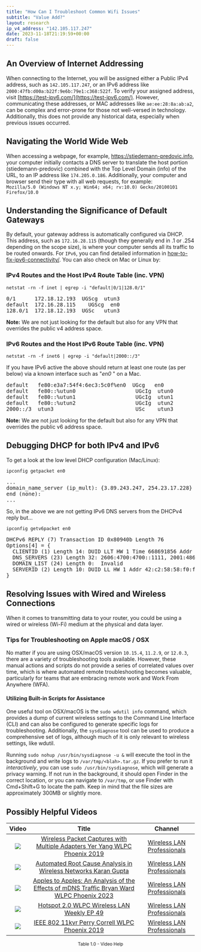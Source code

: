 ```yaml
---
title: "How Can I Troubleshoot Common Wifi Issues"
subtitle: "Value Add?"
layout: research
ip_v4_address: "142.105.117.247"
date: 2023-11-18T21:19:59+00:00
draft: false
---
```


## An Overview of Internet Addressing

When connecting to the Internet, you will be assigned either a Public IPv4 address, such as ```142.105.117.247```, or an IPv6 address like ```2000:47fb:d00a:b22f:9e6b:79e1:c368:522f```. To verify your assigned address, visit [https://test-ipv6.com/](https://test-ipv6.com/). However, communicating these addresses, or MAC addresses like ```ae:ee:28:8a:ab:a2```, can be complex and error-prone for those not well-versed in technology. Additionally, this does not provide any historical data, especially when previous issues occurred.
## Navigating the World Wide Web

When accessing a webpage, for example, https://stiedemann-predovic.info, your computer initially contacts a DNS server to translate the host portion (stiedemann-predovic) combined with the Top Level Domain (info) of the URL, to an IP address like ```174.205.0.186```. Additionally, your computer and browser send their type with all web requests, for example: <br>```Mozilla/5.0 (Windows NT x.y; Win64; x64; rv:10.0) Gecko/20100101 Firefox/10.0```
## Understanding the Significance of Default Gateways

By default, your gateway address is automatically configured via DHCP. This address, such as ```172.16.28.115``` (though they generally end in .1 or .254 depending on the scope size), is where your computer sends all its traffic to be routed onwards. For ```IPv6```, you can find detailed information in [how-to-fix-ipv6-connectivity/](/blog/how-to-fix-ipv6-connectivity/). You can also check on Mac or Linux by: <br>
### IPv4 Routes and the Host IPv4 Route Table (inc. VPN)
```netstat -rn -f inet | egrep -i "default|0/1|128.0/1"```

<pre>
0/1      172.18.12.193  UGScg  utun3
default  172.16.28.115    UGScg  en0
128.0/1  172.18.12.193  UGSc   utun3</pre>

**Note:** We are not just looking for the default but also for any VPN that overrides the public v4 address space.

### IPv6 Routes and the Host IPv6 Route Table (inc. VPN)
```netstat -rn -f inet6 | egrep -i "default|2000::/3"```

If you have IPv6 active the above should return at least one route (as per below) via a known interface such as "_en0_ " on a Mac. 

<pre>
default   fe80:e3a7:54f4:6ec3:5c0f%en0  UGcg   en0
default   fe80::%utun0                   UGcIg  utun0
default   fe80::%utun1                   UGcIg  utun1
default   fe80::%utun2                   UGcIg  utun2
2000::/3  utun3                          USc    utun3</pre>

**Note:** We are not just looking for the default but also for any VPN that overrides the public v6 address space.
<br>

## Debugging DHCP for both IPv4 and IPv6

To get a look at the low level DHCP configuration (Mac/Linux): 

```ipconfig getpacket en0```

<pre>
...
domain_name_server (ip_mult): {3.89.243.247, 254.23.17.228}
end (none):
...</pre>

So, in the above we are not getting IPv6 DNS servers from the DHCPv4 reply but...

```ipconfig getv6packet en0```

<pre>
DHCPv6 REPLY (7) Transaction ID 0x80940b Length 76
Options[4] = {
  CLIENTID (1) Length 14: DUID LLT HW 1 Time 668691856 Addr ae:ee:28:8a:ab:a2
  DNS_SERVERS (23) Length 32: 2606:4700:4700::1111, 2001:4860:4860::8844
  DOMAIN_LIST (24) Length 0:  Invalid
  SERVERID (2) Length 10: DUID LL HW 1 Addr 42:c2:58:58:f0:f2
}</pre>




## Resolving Issues with Wired and Wireless Connections
When it comes to transmitting data to your router, you could be using a wired or wireless (Wi-Fi) medium at the physical and data layer.
### Tips for Troubleshooting on Apple macOS / OSX
No matter if you are using OSX/macOS version ```10.15.4```, ```11.2.9```, or ```12.0.3```, there are a variety of troubleshooting tools available. However, these manual actions and scripts do not provide a series of correlated values over time, which is where automated remote troubleshooting becomes valuable, particularly for teams that are embracing remote work and Work From Anywhere (WFA).
#### Utilizing Built-in Scripts for Assistance
One useful tool on OSX/macOS is the ```sudo wdutil info``` command, which provides a dump of current wireless settings to the Command Line Interface (CLI) and can also be configured to generate specific logs for troubleshooting. Additionally, the ```sysdiagnose``` tool can be used to produce a comprehensive set of logs, although much of it is only relevant to wireless settings, like wdutil.

Running ```sudo nohup /usr/bin/sysdiagnose -u &``` will execute the tool in the background and write logs to ```/var/tmp/<blah>.tar.gz```. If you prefer to run it *interactively*, you can use ```sudo /usr/bin/sysdiagnose```, which will generate a privacy warning. If not run in the background, it should open Finder in the correct location, or you can navigate to ```/var/tmp```, or use Finder with Cmd+Shift+G to locate the path. Keep in mind that the file sizes are approximately 300MB or slightly more.
## Possibly Helpful Videos

<link href="/plugins/lity/css/lity.min.css" rel="stylesheet">
<script src="/plugins/lity/js/lity.min.js"></script>
<div class="table1-start"></div>

|Video | Title | Channel |
| :---: | :---: | :---: |
|<a href="https://www.youtube.com/watch?v=9RzmyNRK9e4" data-lity><img src="https://i.ytimg.com/vi/9RzmyNRK9e4/default.jpg" class="img-fluid"></a>|<a href="https://www.youtube.com/watch?v=9RzmyNRK9e4" data-lity>Wireless Packet Captures with Multiple Adapters   Yer Yang   WLPC Phoenix 2019</a>|<a target="_blank" href="https://www.youtube.com/channel/UCIzBSS46vcqhwmBZ7ZpY-yg" >Wireless LAN Professionals</a>|
|<a href="https://www.youtube.com/watch?v=34m0u23_izY" data-lity><img src="https://i.ytimg.com/vi/34m0u23_izY/default.jpg" class="img-fluid"></a>|<a href="https://www.youtube.com/watch?v=34m0u23_izY" data-lity>Automated Root Cause Analysis in Wireless Networks   Karan Gupta</a>|<a target="_blank" href="https://www.youtube.com/channel/UCIzBSS46vcqhwmBZ7ZpY-yg" >Wireless LAN Professionals</a>|
|<a href="https://www.youtube.com/watch?v=miRV8qDOKBE" data-lity><img src="https://i.ytimg.com/vi/miRV8qDOKBE/default.jpg" class="img-fluid"></a>|<a href="https://www.youtube.com/watch?v=miRV8qDOKBE" data-lity>Apples to Apples: An Analysis of the Effects of mDNS Traffic   Bryan Ward   WLPC Phoenix 2023</a>|<a target="_blank" href="https://www.youtube.com/channel/UCIzBSS46vcqhwmBZ7ZpY-yg" >Wireless LAN Professionals</a>|
|<a href="https://www.youtube.com/watch?v=rjE-BEVlS-0" data-lity><img src="https://i.ytimg.com/vi/rjE-BEVlS-0/default.jpg" class="img-fluid"></a>|<a href="https://www.youtube.com/watch?v=rjE-BEVlS-0" data-lity>Hotspot 2.0   WLPC Wireless LAN Weekly EP 49</a>|<a target="_blank" href="https://www.youtube.com/channel/UCIzBSS46vcqhwmBZ7ZpY-yg" >Wireless LAN Professionals</a>|
|<a href="https://www.youtube.com/watch?v=p_K9xHxFM8Y" data-lity><img src="https://i.ytimg.com/vi/p_K9xHxFM8Y/default.jpg" class="img-fluid"></a>|<a href="https://www.youtube.com/watch?v=p_K9xHxFM8Y" data-lity>IEEE 802 11kvr   Perry Correll   WLPC Phoenix 2019</a>|<a target="_blank" href="https://www.youtube.com/channel/UCIzBSS46vcqhwmBZ7ZpY-yg" >Wireless LAN Professionals</a>|

<center><small>Table 1.0 - Video Help</small></center>
 <br>
<div class="table1-end"></div>
<script type="text/javascript">
(function() {
    $('div.table1-start').nextUntil('div.table1-end', 'table').addClass('table thead-dark table-striped table-responsive rounded').attr('id', 't1');
    $('#t1').find('thead').addClass('thead-dark');
})();
</script>
